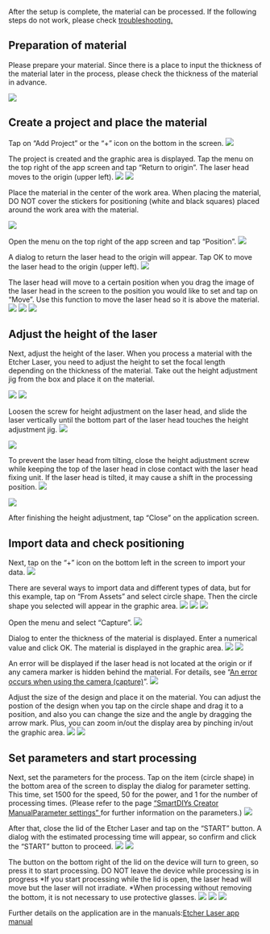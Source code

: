 After the setup is complete, the material can be processed. If the following steps do not work, please check <a target="_blank" href="https://support.smartdiys.cc/hc/en-us/sections/360006255294-Problems-about-Etcher-Laser">troubleshooting.</a>

## Preparation of material
Please prepare your material. Since there is a place to input the thickness of the material later in the process, please check the thickness of the material in advance.

<img src="./images/first_processing_pc_1.jpg">

## Create a project and place the material
Tap on “Add Project” or the “+” icon on the bottom in the screen.
<img src="./images/first_processing_mobile_1.jpg">

The project is created and the graphic area is displayed. Tap the menu on the top right of the app screen and tap “Return to origin”. The laser head moves to the origin (upper left).
<img src="./images/first_processing_mobile_2.jpg">
<img src="./images/first_processing_mobile_3.jpg">


Place the material in the center of the work area. When placing the material, DO NOT cover the stickers for positioning (white and black squares) placed around the work area with the material.

<img src="./images/first_processing_pc_4.jpg">

Open the menu on the top right of the app screen and tap “Position”.
<img src="./images/first_processing_mobile_4.jpg">

A dialog to return the laser head to the origin will appear. Tap OK to move the laser head to the origin (upper left).
<img src="./images/first_processing_mobile_5.jpg">

The laser head will move to a certain position when you drag the image of the laser head in the screen to the position you would like to set and tap on “Move”. Use this function to move the laser head so it is above the material.
<img src="./images/first_processing_mobile_6.jpg">
<img src="./images/first_processing_mobile_7.jpg">
<img src="./images/first_processing_pc_7.jpg">

## Adjust the height of the laser
Next, adjust the height of the laser. When you process a material with the Etcher Laser, you need to adjust the height to set the focal length depending on the thickness of the material.
Take out the height adjustment jig from the box and place it on the material.

<img src="./images/hardware_setup_11.jpg">

<img src="./images/first_processing_pc_8.jpg">

Loosen the screw for height adjustment on the laser head, and slide the laser vertically until the bottom part of the laser head touches the height adjustment jig.
<img src="./images/first_processing_pc_9.jpg">

<img src="./images/first_processing_pc_10.png">

To prevent the laser head from tilting, close the height adjustment screw while keeping the top of the laser head in close contact with the laser head fixing unit. If the laser head is tilted, it may cause a shift in the processing position.
<img src="./images/first_processing_pc_21.jpg">

<img src="./images/first_processing_pc_22.gif">

After finishing the height adjustment, tap “Close” on the application screen.

## Import data and check positioning
Next, tap on the “+” icon on the bottom left in the screen to import your data.
<img src="./images/first_processing_mobile_8.jpg">

There are several ways to import data and different types of data, but for this example, tap on “From Assets” and select circle shape. Then the circle shape you selected will appear in the graphic area.
<img src="./images/first_processing_mobile_9.jpg">
<img src="./images/first_processing_mobile_10.jpg">
<img src="./images/first_processing_mobile_11.jpg">

Open the menu and select “Capture”.
<img src="./images/first_processing_mobile_12.jpg">

Dialog to enter the thickness of the material is displayed. Enter a numerical value and click OK. The material is displayed in the graphic area.
<img src="./images/first_processing_mobile_13.jpg">
<img src="./images/first_processing_mobile_14.jpg">

An error will be displayed if the laser head is not located at the origin or if any camera marker is hidden behind the material. For details, see “<a target="_blank" href="https://support.smartdiys.cc/hc/en-us/articles/360039256373">An error occurs when using the camera (capture)</a>”.
<img src="./images/first_processing_mobile_15.jpg">

Adjust the size of the design and place it on the material. You can adjust the postion of the design when you tap on the circle shape and drag it to a position, and also you can change the size and the angle by dragging the arrow mark. Plus, you can zoom in/out the display area by pinching in/out the graphic area.
<img src="./images/first_processing_mobile_16.jpg">
<img src="./images/first_processing_mobile_17.jpg">

## Set parameters and start processing
Next, set the parameters for the process. Tap on the item (circle shape) in the bottom area of the screen to display the dialog for parameter setting. This time, set 1500 for the speed, 50 for the power, and 1 for the number of processing times. (Please refer to the page <a target="_blank" href="https://manual.smartdiys.cc/el-mobile-parameter-settings/">“SmartDIYs Creator ManualParameter settings” </a>for further information on the parameters.)
<img src="./images/first_processing_mobile_18.jpg">

After that, close the lid of the Etcher Laser and tap on the “START” button. A dialog with the estimated processing time will appear, so confirm and click the “START” button to proceed.
<img src="./images/first_processing_mobile_19.jpg">
<img src="./images/first_processing_mobile_20.jpg">

The button on the bottom right of the lid on the device will turn to green, so press it to start processing. DO NOT leave the device while processing is in progress
*If you start processing while the lid is open, the laser head will move but the laser will not irradiate.
*When processing without removing the bottom, it is not necessary to use protective glasses.
<img src="./images/first_processing_mobile_21.jpg">
<img src="./images/first_processing_mobile_22.jpg">
<img src="./images/first_processing_pc_20.jpg">

Further details on the application are in the manuals:<a target="_blank" href="https://manual.smartdiys.cc/el-mobile-product-outline/">Etcher Laser app manual</a>
